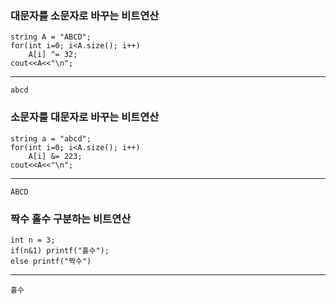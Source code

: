    


### 대문자를 소문자로 바꾸는 비트연산
    string A = "ABCD";
    for(int i=0; i<A.size(); i++)
        A[i] ^= 32;
    cout<<A<<"\n";
---
    abcd
### 소문자를 대문자로 바꾸는 비트연산
    string a = "abcd";
    for(int i=0; i<A.size(); i++)
        A[i] &= 223;
    cout<<A<<"\n";
--- 
    ABCD
### 짝수 홀수 구분하는 비트연산
    int n = 3;
    if(n&1) printf("홀수");
    else printf("짝수")
---
    홀수
